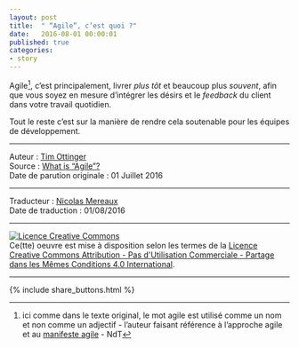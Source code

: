 ```yaml
---
layout: post
title:  " “Agile”, c’est quoi ?"
date:   2016-08-01 00:00:01
published: true
categories: 
- story
---
```


Agile[^1], c’est principalement, livrer _plus tôt_ et beaucoup plus _souvent_, afin que vous soyez en mesure d’intégrer les désirs et le _feedback_ du client dans votre travail quotidien.

Tout le reste c’est sur la manière de rendre cela soutenable pour les équipes de développement.


[^1]: ici comme dans le texte original, le mot agile est utilisé comme un nom et non comme un adjectif - l’auteur faisant référence à l’approche agile et au [manifeste agile](http://agilemanifesto.org/iso/fr/manifesto.html) - NdT

---  
Auteur : [Tim Ottinger](https://www.symphonious.net/about-me/)  
Source : [What is “Agile”?](http://agileotter.blogspot.fr/2016/07/what-is-agile.html)  
Date de parution originale : 01 Juillet 2016  

---
Traducteur : [Nicolas Mereaux](http://www.les-traducteurs-agiles.org/traducteurs/)  
Date de traduction : 01/08/2016  

---

<a rel="license" href="http://creativecommons.org/licenses/by-nc-sa/4.0/"><img alt="Licence Creative Commons" style="border-width:0" src="http://i.creativecommons.org/l/by-nc-sa/4.0/88x31.png" /></a><br />Ce(tte) oeuvre est mise à disposition selon les termes de la <a rel="license" href="http://creativecommons.org/licenses/by-nc-sa/4.0/">Licence Creative Commons Attribution - Pas d'Utilisation Commerciale - Partage dans les Mêmes Conditions 4.0 International</a>.

---

{% include share_buttons.html %}

 